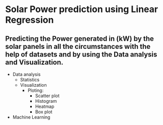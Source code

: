 ﻿# Solar Power prediction using Linear Regression
## Predicting the Power generated in (kW) by the solar panels in all the circumstances with the help of datasets and by using the Data analysis and Visualization.
- Data analysis
  - Statistics
  - Visualization
    - Ploting:
         - Scatter plot
         - Histogram
         - Heatmap
         - Box plot
- Machine Learning
